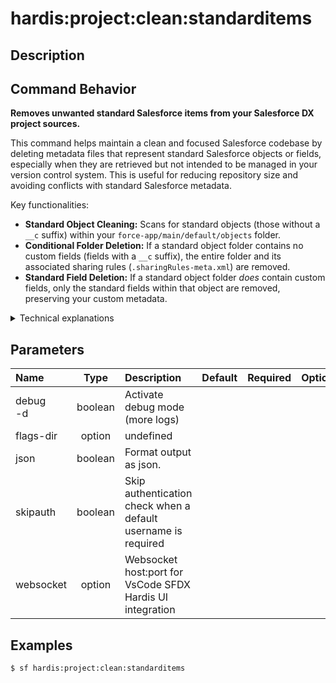 <!-- This file has been generated with command 'sf hardis:doc:plugin:generate'. Please do not update it manually or it may be overwritten -->
# hardis:project:clean:standarditems

## Description


## Command Behavior

**Removes unwanted standard Salesforce items from your Salesforce DX project sources.**

This command helps maintain a clean and focused Salesforce codebase by deleting metadata files that represent standard Salesforce objects or fields, especially when they are retrieved but not intended to be managed in your version control system. This is useful for reducing repository size and avoiding conflicts with standard Salesforce metadata.

Key functionalities:

- **Standard Object Cleaning:** Scans for standard objects (those without a `__c` suffix) within your `force-app/main/default/objects` folder.
- **Conditional Folder Deletion:** If a standard object folder contains no custom fields (fields with a `__c` suffix), the entire folder and its associated sharing rules (`.sharingRules-meta.xml`) are removed.
- **Standard Field Deletion:** If a standard object folder *does* contain custom fields, only the standard fields within that object are removed, preserving your custom metadata.

<details markdown="1">
<summary>Technical explanations</summary>

The command's technical implementation involves:

- **File System Traversal:** It starts by listing the contents of the `force-app/main/default/objects` directory.
- **Standard Object Identification:** It iterates through each directory within `objects` and identifies standard objects by checking if their name does not contain `__` (the custom object suffix).
- **Custom Field Detection:** For each standard object, it uses `glob` to search for custom fields (`*__*.field-meta.xml`) within its `fields` subdirectory.
- **Conditional Removal:**
  - If no custom fields are found, it removes the entire object directory and any corresponding sharing rules file using `fs.remove`.
  - If custom fields are found, it then uses `glob` again to find all standard fields (`*.field-meta.xml` without `__`) within the object's `fields` directory and removes only those standard field files.
- **Logging:** Provides clear messages about which folders and files are being removed or kept.
</details>


## Parameters

| Name         |  Type   | Description                                                   | Default | Required | Options |
|:-------------|:-------:|:--------------------------------------------------------------|:-------:|:--------:|:-------:|
| debug<br/>-d | boolean | Activate debug mode (more logs)                               |         |          |         |
| flags-dir    | option  | undefined                                                     |         |          |         |
| json         | boolean | Format output as json.                                        |         |          |         |
| skipauth     | boolean | Skip authentication check when a default username is required |         |          |         |
| websocket    | option  | Websocket host:port for VsCode SFDX Hardis UI integration     |         |          |         |

## Examples

```shell
$ sf hardis:project:clean:standarditems
```


